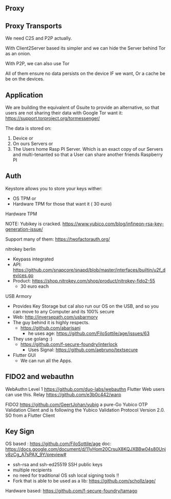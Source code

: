 ## Proxy

## Proxy Transports

We need C2S and P2P actually. 

With Client2Server based its simpler and we can hide the Server behind Tor as an onion.

With P2P, we can also use Tor

All of them ensure no data persists on the device IF we want, Or a cache be be on the devices.


## Application 

We are building the equivalent of Gsuite to provide an alternative, so that users are not sharing their data with Google
Tor want it: https://support.torproject.org/tormessenger/

The data is stored on:

1. Device or
2. On ours Servers or
3. The Users home Rasp PI Server. Which is an exact copy of our Servers and multi-tenanted so that a User can share another friends Raspberry PI

## Auth

Keystore allows you to store your keys wither:

- OS TPM or
- Hardware TPM for those that want it ( 30 euro)

Hardware TPM

NOTE: Yubikey is cracked.
https://www.yubico.com/blog/infineon-rsa-key-generation-issue/

Support many of them: https://twofactorauth.org/

nitrokey berlin

- Keypass integrated
- API: https://github.com/snapcore/snapd/blob/master/interfaces/builtin/u2f_devices.go
- Product: https://shop.nitrokey.com/shop/product/nitrokey-fido2-55
	- 30 euro each

USB Armory
- Provides Key Storage but cal also run our OS on the USB, and so you can move to any Computer and its 100% secure
- Web: http://inversepath.com/usbarmory
- The guy behind it is highly respects.
	- https://github.com/abarisani
		- he uses age: https://github.com/FiloSottile/age/issues/63
- They use golang :)
	- https://github.com/f-secure-foundry/interlock
		- Uses Signal: https://github.com/aebruno/textsecure
- Flutter GUI 
	- We can run all the Apps.




## FIDO2 and webauthn
WebAuthn Level 1
https://github.com/duo-labs/webauthn
Flutter Web users can use this.
Relay
https://github.com/e3b0c442/warp

FIDO2
https://github.com/GeertJohan/yubig
a pure-Go Yubico OTP Validation Client and is following the Yubico Validation Protocol Version 2.0.
SO from a Flutter Client

## Key Sign

OS based :
https://github.com/FiloSottile/age
doc: https://docs.google.com/document/d/11yHom20CrsuX8KQJXBBw04s80Unjv8zCg_A7sPAX_9Y/preview#
- ssh-rsa and ssh-ed25519 SSH public keys
- multiple recipients
- no need for traditional OS ssh local signing tools !!
- Fork that is able to be used as a lib: https://github.com/schollz/age/

Hardware based:
https://github.com/f-secure-foundry/tamago